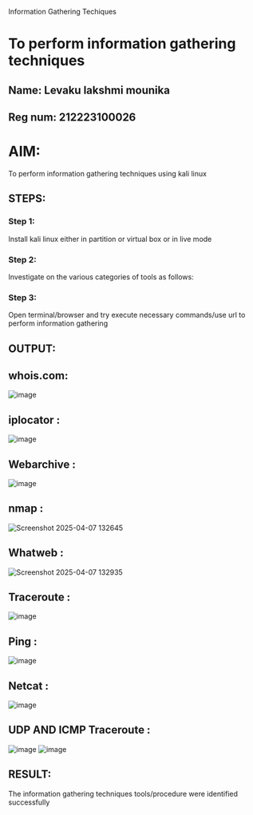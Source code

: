 
Information Gathering Techiques

# To perform information gathering techniques
## Name: Levaku lakshmi mounika
## Reg num: 212223100026
# AIM:

To perform information gathering techniques using kali linux 

## STEPS:

### Step 1:

Install kali linux either in partition or virtual box or in live mode

### Step 2:

Investigate on the various categories of tools as follows:

### Step 3:
Open terminal/browser and try execute necessary commands/use url to perform information gathering


## OUTPUT:

## whois.com:
![image](https://github.com/user-attachments/assets/56266c21-ddf5-4977-957e-4f4c7a14f00c)
## iplocator :
![image](https://github.com/user-attachments/assets/e683625b-c116-4c4d-b4f3-3be03a84664f)
## Webarchive :
![image](https://github.com/user-attachments/assets/b3cae6a7-c79c-4a19-843d-d1bcae4fb940)
## nmap :
![Screenshot 2025-04-07 132645](https://github.com/user-attachments/assets/8f68bf09-0519-4a41-b4dc-11e6a4ac890b)

## Whatweb :
![Screenshot 2025-04-07 132935](https://github.com/user-attachments/assets/533adaef-2d6e-4f50-8174-2e24cb449e24)
## Traceroute :
![image](https://github.com/user-attachments/assets/bb491be9-ad2b-4862-9e30-a23c89f29ba9)
## Ping :
![image](https://github.com/user-attachments/assets/8be454da-7c8c-4c58-90ac-d95414c00e12)
## Netcat :
![image](https://github.com/user-attachments/assets/f5987d49-cdc4-49be-afdb-50c9b3ebd8b4)
## UDP AND ICMP Traceroute :
![image](https://github.com/user-attachments/assets/db55bafd-44e8-4fdf-86d4-2ff119990964)
![image](https://github.com/user-attachments/assets/2d3d4849-9ebe-44b4-8b97-c747b61c9d4a)

## RESULT:
The information gathering techniques tools/procedure were  identified successfully
